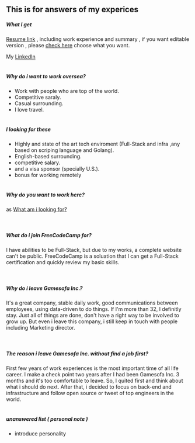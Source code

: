 ## This is for answers of my experices


##### What I get 
[Resume link](https://github.com/BizShuk/bizshuk.github.io/raw/master/resume/Resume.pdf) , including work experience and summary , if you want editable version , please [check here](https://github.com/BizShuk/bizshuk.github.io/tree/master/resume) choose what you want.  
  
My [LinkedIn](https://tw.linkedin.com/in/liu-shuk-593093a0)
<br><br>

##### Why do i want to work oversea?
- Work with people who are top of the world.
- Competitive saraly.
- Casual surrounding.
- I love travel.
<br><br>
  
##### I looking for these
- Highly and state of the art tech enviroment (Full-Stack and infra ,any based on scriping language and Golang).
- English-based surrounding.
- competitive salary.
- and a visa sponsor (specially U.S.).
- bonus for working remotely
<br><br>
  
##### Why do you want to work here?
as [What am i looking for?](Whatamilookingfor?)  
<br><br>

##### What do i join FreeCodeCamp for?
I have abilities to be Full-Stack, but due to my works, a complete website can't be public. FreeCodeCamp is a soluation that I can get a Full-Stack certification and quickly review my basic skills.  
<br><br>
  
##### Why do i leave Gamesofa Inc.?
It's a great company, stable daily work, good communications between employees, using data-driven to do things. If I'm more than 32, I definitly stay. Just all of things are done, don't have a right way to be involved to grow up. But even i leave this company, i still keep in touch with people including Marketing director.  
<br><br>
  
##### The reason i leave Gamesofa Inc. without find a job first?
First few years of work experiences is the most important time of all life career. I make a check point two years after I had been Gamesofa Inc. 3 months and it's too comfortable to leave. So, I quited first and think about what i should do next. After that, i decided to focus on back-end and infrastructure and follow open source or tweet of top engineers in the world.  
<br>









##### unanswered list ( personal note )
- introduce personality








